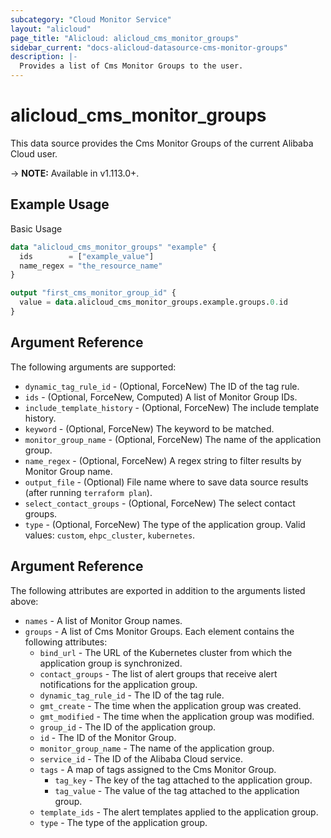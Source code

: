 ```yaml
---
subcategory: "Cloud Monitor Service"
layout: "alicloud"
page_title: "Alicloud: alicloud_cms_monitor_groups"
sidebar_current: "docs-alicloud-datasource-cms-monitor-groups"
description: |-
  Provides a list of Cms Monitor Groups to the user.
---
```


# alicloud\_cms\_monitor\_groups

This data source provides the Cms Monitor Groups of the current Alibaba Cloud user.

-> **NOTE:** Available in v1.113.0+.

## Example Usage

Basic Usage

```terraform
data "alicloud_cms_monitor_groups" "example" {
  ids        = ["example_value"]
  name_regex = "the_resource_name"
}

output "first_cms_monitor_group_id" {
  value = data.alicloud_cms_monitor_groups.example.groups.0.id
}
```

## Argument Reference

The following arguments are supported:

* `dynamic_tag_rule_id` - (Optional, ForceNew) The ID of the tag rule.
* `ids` - (Optional, ForceNew, Computed)  A list of Monitor Group IDs.
* `include_template_history` - (Optional, ForceNew) The include template history.
* `keyword` - (Optional, ForceNew) The keyword to be matched.
* `monitor_group_name` - (Optional, ForceNew) The name of the application group.
* `name_regex` - (Optional, ForceNew) A regex string to filter results by Monitor Group name.
* `output_file` - (Optional) File name where to save data source results (after running `terraform plan`).
* `select_contact_groups` - (Optional, ForceNew) The select contact groups.
* `type` - (Optional, ForceNew) The type of the application group. Valid values: `custom`, `ehpc_cluster`, `kubernetes`.

## Argument Reference

The following attributes are exported in addition to the arguments listed above:

* `names` - A list of Monitor Group names.
* `groups` - A list of Cms Monitor Groups. Each element contains the following attributes:
	* `bind_url` - The URL of the Kubernetes cluster from which the application group is synchronized.
	* `contact_groups` - The list of  alert groups that receive alert notifications for the application group.
	* `dynamic_tag_rule_id` - The ID of the tag rule.
	* `gmt_create` - The time when the application group was created.
	* `gmt_modified` - The time when the application group was modified.
	* `group_id` - The ID of the application group.
	* `id` - The ID of the Monitor Group.
	* `monitor_group_name` - The name of the application group.
	* `service_id` - The ID of the Alibaba Cloud service.
	* `tags` - A map of tags assigned to the Cms Monitor Group.
		* `tag_key` - The key of the tag attached to the application group.
		* `tag_value` - The value of the tag attached to the application group.
	* `template_ids` - The alert templates applied to the application group.
	* `type` - The type of the application group.
